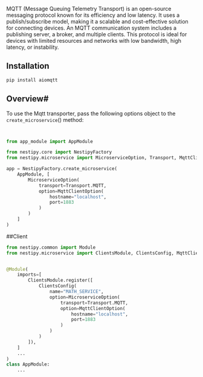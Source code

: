 MQTT (Message Queuing Telemetry Transport) is an open-source messaging protocol known for its efficiency and low latency. It uses a publish/subscribe model, making it a scalable and cost-effective solution for connecting devices. An MQTT communication system includes a publishing server, a broker, and multiple clients. This protocol is ideal for devices with limited resources and networks with low bandwidth, high latency, or instability.
## Installation

```bash
pip install aiomqtt
```

## Overview#
To use the Mqtt transporter, pass the following options object to the `create_microservice`() method:

```python


from app_module import AppModule

from nestipy.core import NestipyFactory
from nestipy.microservice import MicroserviceOption, Transport, MqttClientOption

app = NestipyFactory.create_microservice(
    AppModule, [
        MicroserviceOption(
            transport=Transport.MQTT,
            option=MqttClientOption(
                hostname="localhost",
                port=1883
            )
        )
    ]
)
```

##Client

```python
from nestipy.common import Module
from nestipy.microservice import ClientsModule, ClientsConfig, MqttClientOption, MicroserviceOption, Transport


@Module(
    imports=[
        ClientsModule.register([
            ClientsConfig(
                name="MATH_SERVICE",
                option=MicroserviceOption(
                    transport=Transport.MQTT,
                    option=MqttClientOption(
                        hostname="localhost",
                        port=1883
                    )
                )
            )
        ]),
    ]
    ...
)
class AppModule:
    ...
```

